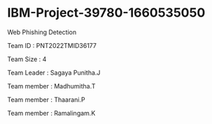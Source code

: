 # IBM-Project-39780-1660535050
Web Phishing Detection

Team ID : PNT2022TMID36177

Team Size : 4

Team Leader : Sagaya Punitha.J

Team member : Madhumitha.T

Team member : Thaarani.P

Team member : Ramalingam.K
